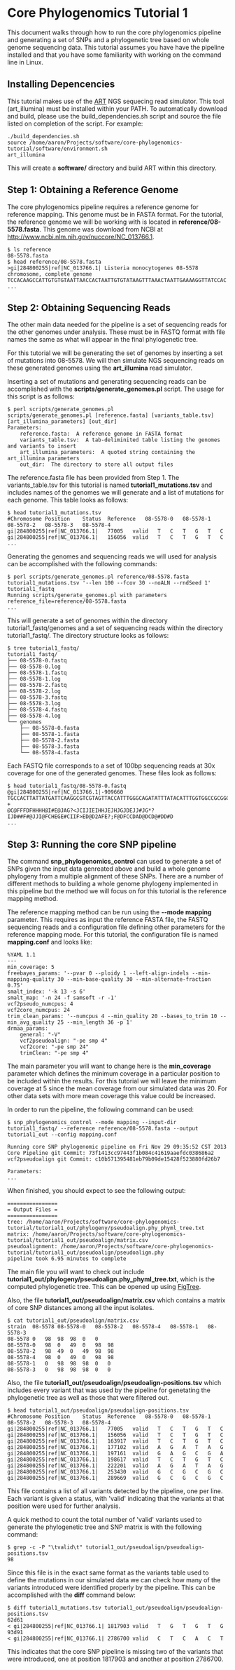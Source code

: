Core Phylogenomics Tutorial 1
=============================

This document walks through how to run the core phylogenomics pipeline and generating a set of SNPs and a phylogenetic tree based on whole genome sequencing data.  This tutorial assumes you have have the pipeline installed and that you have some familiarity with working on the command line in Linux.

Installing Depencencies
-----------------------

This tutorial makes use of the [ART](http://www.niehs.nih.gov/research/resources/software/biostatistics/art/) NGS sequecing read simulator.  This tool (art_illumina) must be installed within your PATH.  To automatically download and build, please use the build_dependencies.sh script and source the file listed on completion of the script.  For example:
	
	./build_dependencies.sh
	source /home/aaron/Projects/software/core-phylogenomics-tutorial/software/environment.sh
	art_illumina

This will create a __software/__ directory and build ART within this directory.

Step 1: Obtaining a Reference Genome
------------------------------------

The core phylogenomics pipeline requires a reference genome for reference mapping.  This genome must be in FASTA format.  For the tutorial, the reference genome we will be working with is located in __reference/08-5578.fasta__.  This genome was download from NCBI at http://www.ncbi.nlm.nih.gov/nuccore/NC_013766.1.

	$ ls reference
	08-5578.fasta
	$ head reference/08-5578.fasta
	>gi|284800255|ref|NC_013766.1| Listeria monocytogenes 08-5578 chromosome, complete genome
	TCCACAAGCCATTGTGTGTAATTAACCACTAATTGTGTATAAGTTTAAACTAATTGAAAAGGTTATCCAC
	...

Step 2: Obtaining Sequencing Reads
------------------------------------

The other main data needed for the pipeline is a set of sequencing reads for the other genomes under analysis.  These must be in FASTQ format with file names the same as what will appear in the final phylogenetic tree.

For this tutorial we will be generating the set of genomes by inserting a set of mutations into 08-5578.  We will then simulate NGS sequencing reads on these generated genomes using the __art_illumina__ read simulator.

Inserting a set of mutations and generating sequencing reads can be accomplished with the __scripts/generate_genomes.pl__ script.  The usage for this script is as follows:

	$ perl scripts/generate_genomes.pl
	scripts/generate_genomes.pl [reference.fasta] [variants_table.tsv] [art_illumina_parameters] [out_dir]
	Parameters:
		reference.fasta:  A reference genome in FASTA format
		variants_table.tsv:  A tab-deliminited table listing the genomes and variants to insert
		art_illumina_parameters:  A quoted string containing the art_illumina parameters
		out_dir:  The directory to store all output files

The reference.fasta file has been provided from Step 1.  The variants_table.tsv for this tutorial is named __tutorial1_mutations.tsv__ and includes names of the genomes we will generate and a list of mutations for each genome.  This table looks as follows:

	$ head tutorial1_mutations.tsv
	#Chromosome	Position	Status	Reference	08-5578-0	08-5578-1	08-5578-2	08-5578-3	08-5578-4
	gi|284800255|ref|NC_013766.1|	77005	valid	T	C	T	G	T	C
	gi|284800255|ref|NC_013766.1|	156056	valid	T	C	T	G	T	C
	...

Generating the genomes and sequencing reads we will used for analysis can be accomplished with the following commands:

	$ perl scripts/generate_genomes.pl reference/08-5578.fasta tutorial1_mutations.tsv '--len 100 --fcov 30 --noALN --rndSeed 1' tutorial1_fastq
	Running scripts/generate_genomes.pl with parameters
	reference_file=reference/08-5578.fasta
	...

This will generate a set of genomes within the directory tutorial1_fastq/genomes and a set of sequencing reads within the directory tutorial1_fastq/.  The directory structure looks as follows:

	$ tree tutorial1_fastq/
	tutorial1_fastq/
	├── 08-5578-0.fastq
	├── 08-5578-0.log
	├── 08-5578-1.fastq
	├── 08-5578-1.log
	├── 08-5578-2.fastq
	├── 08-5578-2.log
	├── 08-5578-3.fastq
	├── 08-5578-3.log
	├── 08-5578-4.fastq
	├── 08-5578-4.log
	└── genomes
	    ├── 08-5578-0.fasta
	    ├── 08-5578-1.fasta
	    ├── 08-5578-2.fasta
	    ├── 08-5578-3.fasta
	    └── 08-5578-4.fasta

Each FASTQ file corresponds to a set of 100bp sequencing reads at 30x coverage for one of the generated genomes.  These files look as follows:

	$ head tutorial1_fastq/08-5578-0.fastq
	@gi|284800255|ref|NC_013766.1|-909660
	TGCCACTTATTATGATTCAAGGCGTCGTAGTTACCATTTGGGCAGATATTTATACATTTGGTGGCCGCGGGAATAATTTATCTTTCCTAACCGCAATTTC
	+
	@C@FFFDFHHHH@I#E@JAG?<JCIJIEIHHJEJHJGJDEJJ#JG*?IJD##F#@JJI@FCHEGE#CIIF>ED@D2AFE?;F@DFCCDAD@DCD@#DD#D
	...

Step 3: Running the core SNP pipeline
-------------------------------------

The command __snp_phylogenomics_control__ can used to generate a set of SNPs given the input data genreated above and build a whole genome phylogeny from a multiple alignment of these SNPs.  There are a number of different methods to building a whole genome phylogeny implemented in this pipeline but the method we will focus on for this tutorial is the reference mapping method.  

The reference mapping method can be run using the __--mode mapping__ parameter.  This requires as input the reference FASTA file, the FASTQ sequencing reads and a configuration file defining other parameters for the reference mapping mode.  For this tutorial, the configuration file is named __mapping.conf__ and looks like:

	%YAML 1.1
	---
	min_coverage: 5
	freebayes_params: '--pvar 0 --ploidy 1 --left-align-indels --min-mapping-quality 30 --min-base-quality 30 --min-alternate-fraction 0.75'
	smalt_index: '-k 13 -s 6'
	smalt_map: '-n 24 -f samsoft -r -1'
	vcf2pseudo_numcpus: 4
	vcf2core_numcpus: 24
	trim_clean_params: '--numcpus 4 --min_quality 20 --bases_to_trim 10 --min_avg_quality 25 --min_length 36 -p 1'
	drmaa_params:
	    general: "-V"
	    vcf2pseudoalign: "-pe smp 4"
	    vcf2core: "-pe smp 24"
	    trimClean: "-pe smp 4"

The main parameter you will want to change here is the __min_coverage__ parameter which defines the minimum coverage in a particular position to be included within the results.  For this tutorial we will leave the minimum coverage at 5 since the mean coverage from our simulated data was 20.  For other data sets with more mean coverage this value could be increased.

In order to run the pipeline, the following command can be used:

	$ snp_phylogenomics_control --mode mapping --input-dir tutorial1_fastq/ --reference reference/08-5578.fasta --output tutorial1_out --config mapping.conf

	Running core SNP phylogenomic pipeline on Fri Nov 29 09:35:52 CST 2013
	Core Pipeline git Commit: 73f1413cc97443f1b084c41619aaefdc038686a2
	vcf2pseudoalign git Commit: c10b571395481eb79b09de15428f523880fd26b7
	
	Parameters:
	...

When finished, you should expect to see the following output:

	================
	= Output Files =
	================
	tree: /home/aaron/Projects/software/core-phylogenomics-tutorial/tutorial1_out/phylogeny/pseudoalign.phy_phyml_tree.txt
	matrix: /home/aaron/Projects/software/core-phylogenomics-tutorial/tutorial1_out/pseudoalign/matrix.csv
	pseudoalignment: /home/aaron/Projects/software/core-phylogenomics-tutorial/tutorial1_out/pseudoalign/pseudoalign.phy
	pipeline took 6.95 minutes to complete

The main file you will want to check out include __tutorial1_out/phylogeny/pseudoalign.phy_phyml_tree.txt__, which is the computed phylogenetic tree.  This can be opened up using [FigTree](http://tree.bio.ed.ac.uk/software/figtree/).

Also, the file __tutorial1_out/pseudoalign/matrix.csv__ which contains a matrix of core SNP distances among all the input isolates.

	$ cat tutorial1_out/pseudoalign/matrix.csv
	strain	08-5578	08-5578-0	08-5578-2	08-5578-4	08-5578-1	08-5578-3	
	08-5578	0	98	98	98	0	0	
	08-5578-0	98	0	49	0	98	98	
	08-5578-2	98	49	0	49	98	98	
	08-5578-4	98	0	49	0	98	98	
	08-5578-1	0	98	98	98	0	0	
	08-5578-3	0	98	98	98	0	0	
	

Also, the file __tutorial1_out/pseudoalign/pseudoalign-positions.tsv__ which includes every variant that was used by the pipeline for genetating the phylogenetic tree as well as those that were filtered out.

	$ head tutorial1_out/pseudoalign/pseudoalign-positions.tsv
	#Chromosome	Position	Status	Reference	08-5578-0	08-5578-1	08-5578-2	08-5578-3	08-5578-4
	gi|284800255|ref|NC_013766.1|	77005	valid	T	C	T	G	T	C
	gi|284800255|ref|NC_013766.1|	156056	valid	T	C	T	G	T	C
	gi|284800255|ref|NC_013766.1|	163917	valid	T	C	T	G	T	C
	gi|284800255|ref|NC_013766.1|	177102	valid	A	G	A	T	A	G
	gi|284800255|ref|NC_013766.1|	197161	valid	G	A	G	C	G	A
	gi|284800255|ref|NC_013766.1|	198617	valid	T	C	T	G	T	C
	gi|284800255|ref|NC_013766.1|	222201	valid	A	G	A	T	A	G
	gi|284800255|ref|NC_013766.1|	253430	valid	G	C	G	C	G	C
	gi|284800255|ref|NC_013766.1|	289669	valid	G	C	G	C	G	C
	
This file contains a list of all variants detected by the pipeline, one per line.  Each variant is given a status, with 'valid' indicating that the variants at that position were used for further analysis.

A quick method to count the total number of 'valid' variants used to generate the phylogenetic tree and SNP matrix is with the following command:

	$ grep -c -P "\tvalid\t" tutorial1_out/pseudoalign/pseudoalign-positions.tsv
	98

Since this file is in the exact same format as the variants table used to define the mutations in our simulated data we can check how many of the variants introduced were identified properly by the pipeline.  This can be accomplished with the __diff__ command below:

	$ diff tutorial1_mutations.tsv tutorial1_out/pseudoalign/pseudoalign-positions.tsv
	62d61
	< gi|284800255|ref|NC_013766.1|	1817903	valid	T	G	T	G	T	G
	93d91
	< gi|284800255|ref|NC_013766.1|	2786700	valid	C	T	C	A	C	T

This indicates that the core SNP pipeline is missing two of the variants that were introduced, one at position 1817903 and another at position 2786700.
